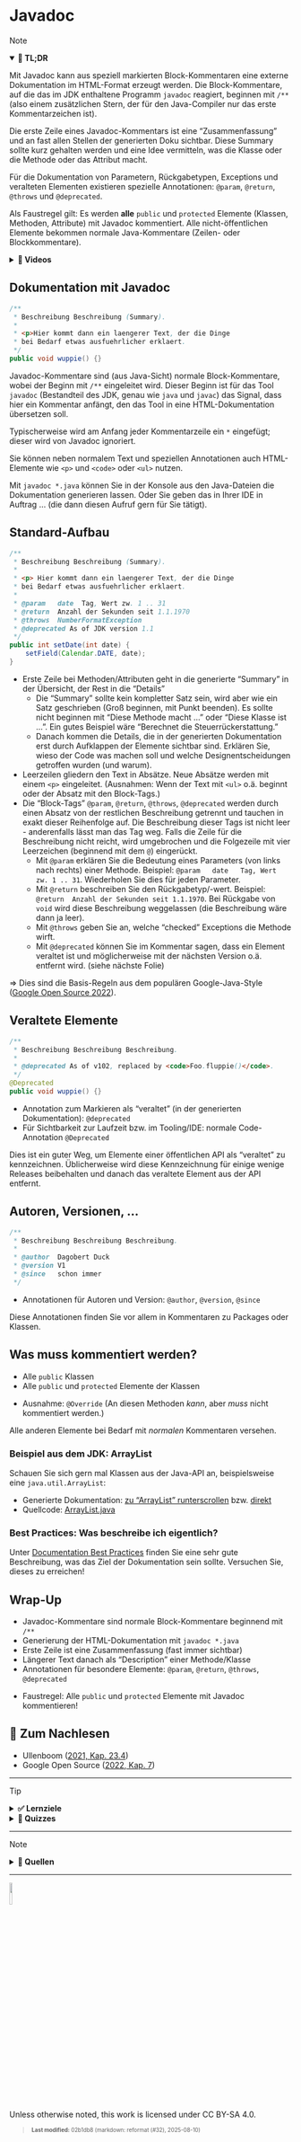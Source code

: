 # Javadoc

> [!NOTE]
>
> <details open>
>
> <summary><strong>🎯 TL;DR</strong></summary>
>
> Mit Javadoc kann aus speziell markierten Block-Kommentaren eine
> externe Dokumentation im HTML-Format erzeugt werden. Die
> Block-Kommentare, auf die das im JDK enthaltene Programm `javadoc`
> reagiert, beginnen mit `/**` (also einem zusätzlichen Stern, der für
> den Java-Compiler nur das erste Kommentarzeichen ist).
>
> Die erste Zeile eines Javadoc-Kommentars ist eine “Zusammenfassung”
> und an fast allen Stellen der generierten Doku sichtbar. Diese Summary
> sollte kurz gehalten werden und eine Idee vermitteln, was die Klasse
> oder die Methode oder das Attribut macht.
>
> Für die Dokumentation von Parametern, Rückgabetypen, Exceptions und
> veralteten Elementen existieren spezielle Annotationen: `@param`,
> `@return`, `@throws` und `@deprecated`.
>
> Als Faustregel gilt: Es werden **alle** `public` und `protected`
> Elemente (Klassen, Methoden, Attribute) mit Javadoc kommentiert. Alle
> nicht-öffentlichen Elemente bekommen normale Java-Kommentare (Zeilen-
> oder Blockkommentare).
>
> </details>
>
> <details>
>
> <summary><strong>🎦 Videos</strong></summary>
>
> - [VL Javadoc](https://youtu.be/Qo2TTD593eQ)
>
> </details>

## Dokumentation mit Javadoc

``` java
/**
 * Beschreibung Beschreibung (Summary).
 *
 * <p>Hier kommt dann ein laengerer Text, der die Dinge
 * bei Bedarf etwas ausfuehrlicher erklaert.
 */
public void wuppie() {}
```

Javadoc-Kommentare sind (aus Java-Sicht) normale Block-Kommentare, wobei
der Beginn mit `/**` eingeleitet wird. Dieser Beginn ist für das Tool
`javadoc` (Bestandteil des JDK, genau wie `java` und `javac`) das
Signal, dass hier ein Kommentar anfängt, den das Tool in eine
HTML-Dokumentation übersetzen soll.

Typischerweise wird am Anfang jeder Kommentarzeile ein `*` eingefügt;
dieser wird von Javadoc ignoriert.

Sie können neben normalem Text und speziellen Annotationen auch
HTML-Elemente wie `<p>` und `<code>` oder `<ul>` nutzen.

Mit `javadoc *.java` können Sie in der Konsole aus den Java-Dateien die
Dokumentation generieren lassen. Oder Sie geben das in Ihrer IDE in
Auftrag … (die dann diesen Aufruf gern für Sie tätigt).

## Standard-Aufbau

``` java
/**
 * Beschreibung Beschreibung (Summary).
 *
 * <p> Hier kommt dann ein laengerer Text, der die Dinge
 * bei Bedarf etwas ausfuehrlicher erklaert.
 *
 * @param   date  Tag, Wert zw. 1 .. 31
 * @return  Anzahl der Sekunden seit 1.1.1970
 * @throws  NumberFormatException
 * @deprecated As of JDK version 1.1
 */
public int setDate(int date) {
    setField(Calendar.DATE, date);
}
```

- Erste Zeile bei Methoden/Attributen geht in die generierte “Summary”
  in der Übersicht, der Rest in die “Details”
  - Die “Summary” sollte kein kompletter Satz sein, wird aber wie ein
    Satz geschrieben (Groß beginnen, mit Punkt beenden). Es sollte nicht
    beginnen mit “Diese Methode macht …” oder “Diese Klasse ist …”. Ein
    gutes Beispiel wäre “Berechnet die Steuerrückerstattung.”
  - Danach kommen die Details, die in der generierten Dokumentation erst
    durch Aufklappen der Elemente sichtbar sind. Erklären Sie, wieso der
    Code was machen soll und welche Designentscheidungen getroffen
    wurden (und warum).
- Leerzeilen gliedern den Text in Absätze. Neue Absätze werden mit einem
  `<p>` eingeleitet. (Ausnahmen: Wenn der Text mit `<ul>` o.ä. beginnt
  oder der Absatz mit den Block-Tags.)
- Die “Block-Tags” `@param`, `@return`, `@throws`, `@deprecated` werden
  durch einen Absatz von der restlichen Beschreibung getrennt und
  tauchen in exakt dieser Reihenfolge auf. Die Beschreibung dieser Tags
  ist nicht leer - anderenfalls lässt man das Tag weg. Falls die Zeile
  für die Beschreibung nicht reicht, wird umgebrochen und die Folgezeile
  mit vier Leerzeichen (beginnend mit dem `@`) eingerückt.
  - Mit `@param` erklären Sie die Bedeutung eines Parameters (von links
    nach rechts) einer Methode. Beispiel:
    `@param   date   Tag, Wert zw. 1 .. 31`. Wiederholen Sie dies für
    jeden Parameter.
  - Mit `@return` beschreiben Sie den Rückgabetyp/-wert. Beispiel:
    `@return  Anzahl der Sekunden seit 1.1.1970`. Bei Rückgabe von
    `void` wird diese Beschreibung weggelassen (die Beschreibung wäre
    dann ja leer).
  - Mit `@throws` geben Sie an, welche “checked” Exceptions die Methode
    wirft.
  - Mit `@deprecated` können Sie im Kommentar sagen, dass ein Element
    veraltet ist und möglicherweise mit der nächsten Version o.ä.
    entfernt wird. (siehe nächste Folie)

=\> Dies sind die Basis-Regeln aus dem populären Google-Java-Style
([Google Open Source 2022](#ref-googlestyleguide)).

## Veraltete Elemente

``` java
/**
 * Beschreibung Beschreibung Beschreibung.
 *
 * @deprecated As of v102, replaced by <code>Foo.fluppie()</code>.
 */
@Deprecated
public void wuppie() {}
```

- Annotation zum Markieren als “veraltet” (in der generierten
  Dokumentation): `@deprecated`
- Für Sichtbarkeit zur Laufzeit bzw. im Tooling/IDE: normale
  Code-Annotation `@Deprecated`

Dies ist ein guter Weg, um Elemente einer öffentlichen API als
“veraltet” zu kennzeichnen. Üblicherweise wird diese Kennzeichnung für
einige wenige Releases beibehalten und danach das veraltete Element aus
der API entfernt.

## Autoren, Versionen, …

``` java
/**
 * Beschreibung Beschreibung Beschreibung.
 *
 * @author  Dagobert Duck
 * @version V1
 * @since   schon immer
 */
```

- Annotationen für Autoren und Version: `@author`, `@version`, `@since`

Diese Annotationen finden Sie vor allem in Kommentaren zu Packages oder
Klassen.

## Was muss kommentiert werden?

- Alle `public` Klassen
- Alle `public` und `protected` Elemente der Klassen

<!-- -->

- Ausnahme: `@Override` (An diesen Methoden *kann*, aber *muss* nicht
  kommentiert werden.)

Alle anderen Elemente bei Bedarf mit *normalen* Kommentaren versehen.

### Beispiel aus dem JDK: ArrayList

Schauen Sie sich gern mal Klassen aus der Java-API an, beispielsweise
eine `java.util.ArrayList`:

- Generierte Dokumentation: [zu “ArrayList”
  runterscrollen](https://docs.oracle.com/javase/8/docs/api/index.html?java/util/package-summary.html)
  bzw.
  [direkt](https://docs.oracle.com/javase/8/docs/api/java/util/ArrayList.html)
- Quellcode:
  [ArrayList.java](https://hg.openjdk.java.net/jdk8/jdk8/jdk/file/tip/src/share/classes/java/util/ArrayList.java)

### Best Practices: Was beschreibe ich eigentlich?

Unter [Documentation Best
Practices](https://github.com/google/styleguide/blob/gh-pages/docguide/best_practices.md#documentation-is-the-story-of-your-code)
finden Sie eine sehr gute Beschreibung, was das Ziel der Dokumentation
sein sollte. Versuchen Sie, dieses zu erreichen!

## Wrap-Up

- Javadoc-Kommentare sind normale Block-Kommentare beginnend mit `/**`
- Generierung der HTML-Dokumentation mit `javadoc *.java`
- Erste Zeile ist eine Zusammenfassung (fast immer sichtbar)
- Längerer Text danach als “Description” einer Methode/Klasse
- Annotationen für besondere Elemente: `@param`, `@return`, `@throws`,
  `@deprecated`

<!-- -->

- Faustregel: Alle `public` und `protected` Elemente mit Javadoc
  kommentieren!

## 📖 Zum Nachlesen

- Ullenboom ([2021, Kap. 23.4](#ref-Ullenboom2021))
- Google Open Source ([2022, Kap. 7](#ref-googlestyleguide))

------------------------------------------------------------------------

> [!TIP]
>
> <details>
>
> <summary><strong>✅ Lernziele</strong></summary>
>
> - k2: Ziel der Javadoc-Dokumentation verstehen
> - k2: Typischen Aufgabe von Javadoc-Kommentaren verstehen
> - k3: Dokumentation öffentlich sichtbarer Elemente mit Javadoc
> - k3: Schreiben einer sinnvollen Summary
> - k3: Einsatz von Annotationen zur Dokumentation von Parametern,
>   Rückgabetypen, Exceptions, veralteten Elementen
>
> </details>
>
> <details>
>
> <summary><strong>🧩 Quizzes</strong></summary>
>
> - [Quiz Javadoc
>   (ILIAS)](https://www.hsbi.de/elearning/goto.php?target=tst_1106229&client_id=FH-Bielefeld)
>
> </details>

------------------------------------------------------------------------

> [!NOTE]
>
> <details>
>
> <summary><strong>👀 Quellen</strong></summary>
>
> <div id="refs" class="references csl-bib-body hanging-indent"
> entry-spacing="0">
>
> <div id="ref-googlestyleguide" class="csl-entry">
>
> Google Open Source. 2022. „Google Java Style Guide“. 2022.
> <https://google.github.io/styleguide/javaguide.html>.
>
> </div>
>
> <div id="ref-Ullenboom2021" class="csl-entry">
>
> Ullenboom, C. 2021. *Java ist auch eine Insel*. 16. Aufl.
> Rheinwerk-Verlag.
> <https://openbook.rheinwerk-verlag.de/javainsel/index.html>.
>
> </div>
>
> </div>
>
> </details>

------------------------------------------------------------------------

<img src="https://licensebuttons.net/l/by-sa/4.0/88x31.png" width="10%">

Unless otherwise noted, this work is licensed under CC BY-SA 4.0.

<blockquote><p><sup><sub><strong>Last modified:</strong> 02b1db8 (markdown: reformat (#32), 2025-08-10)<br></sub></sup></p></blockquote>
